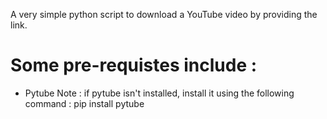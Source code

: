 A very simple python script to download a YouTube video by providing the link.

# Some pre-requistes include :
- Pytube
Note : if pytube isn't installed, install it using the following command : pip install pytube

